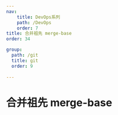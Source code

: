 ```yaml
---
nav:
    title: DevOps系列
    path: /DevOps
    order: 7
title: 合并祖先 merge-base
order: 34

group:
  path: /git
  title: git
  order: 9
  
---
```


# 合并祖先 merge-base
